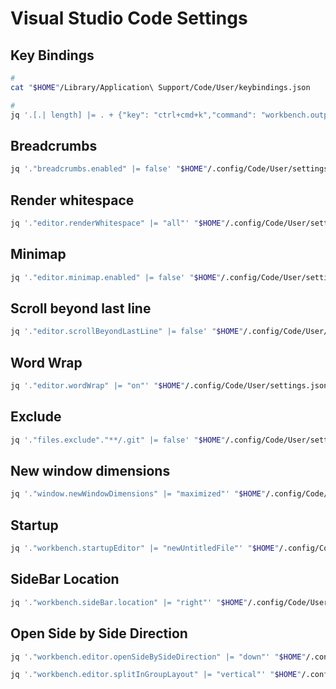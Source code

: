 # Visual Studio Code Settings

## Key Bindings

<!--
https://github.com/Microsoft/vscode/issues/4504
-->

```sh
#
cat "$HOME"/Library/Application\ Support/Code/User/keybindings.json

#
jq '.[.| length] |= . + {"key": "ctrl+cmd+k","command": "workbench.output.action.clearOutput"}' "$HOME"/Library/Application\ Support/Code/User/keybindings.json | sponge "$HOME"/Library/Application\ Support/Code/User/keybindings.json
```

<!-- ## Tab Size

```sh
jq '."editor.tabSize" |= 2' "$HOME"/.config/Code/User/settings.json | sponge "$HOME"/.config/Code/User/settings.json
``` -->

<!-- ## Auto Save

```sh
jq '."files.autoSave" |= "afterDelay"' "$HOME"/.config/Code/User/settings.json | sponge "$HOME"/.config/Code/User/settings.json
``` -->

## Breadcrumbs

```sh
jq '."breadcrumbs.enabled" |= false' "$HOME"/.config/Code/User/settings.json | sponge "$HOME"/.config/Code/User/settings.json
```

## Render whitespace

```sh
jq '."editor.renderWhitespace" |= "all"' "$HOME"/.config/Code/User/settings.json | sponge "$HOME"/.config/Code/User/settings.json
```

## Minimap

```sh
jq '."editor.minimap.enabled" |= false' "$HOME"/.config/Code/User/settings.json | sponge "$HOME"/.config/Code/User/settings.json
```

## Scroll beyond last line

```sh
jq '."editor.scrollBeyondLastLine" |= false' "$HOME"/.config/Code/User/settings.json | sponge "$HOME"/.config/Code/User/settings.json
```

## Word Wrap

```sh
jq '."editor.wordWrap" |= "on"' "$HOME"/.config/Code/User/settings.json | sponge "$HOME"/.config/Code/User/settings.json
```

<!-- ## Rulers

```sh
jq '."editor.rulers" |= [100, 120]' "$HOME"/.config/Code/User/settings.json | sponge "$HOME"/.config/Code/User/settings.json
``` -->

<!-- ## Trim Trailing Whitespace

```sh
jq '."files.trimTrailingWhitespace" |= true' "$HOME"/.config/Code/User/settings.json | sponge "$HOME"/.config/Code/User/settings.json
``` -->

<!-- ## Trim Final Newlines

```sh
jq '."files.trimFinalNewlines" |= true' "$HOME"/.config/Code/User/settings.json | sponge "$HOME"/.config/Code/User/settings.json
``` -->

## Exclude

```sh
jq '."files.exclude"."**/.git" |= false' "$HOME"/.config/Code/User/settings.json | sponge "$HOME"/.config/Code/User/settings.json
```

<!-- ## Associations

```sh
jq '."files.associations"."*.cnf" |= "ini"' "$HOME"/.config/Code/User/settings.json | sponge "$HOME"/.config/Code/User/settings.json
``` -->

## New window dimensions

```sh
jq '."window.newWindowDimensions" |= "maximized"' "$HOME"/.config/Code/User/settings.json | sponge "$HOME"/.config/Code/User/settings.json
```

## Startup

```sh
jq '."workbench.startupEditor" |= "newUntitledFile"' "$HOME"/.config/Code/User/settings.json | sponge "$HOME"/.config/Code/User/settings.json
```

## SideBar Location

```sh
jq '."workbench.sideBar.location" |= "right"' "$HOME"/.config/Code/User/settings.json | sponge "$HOME"/.config/Code/User/settings.json
```

## Open Side by Side Direction

```sh
jq '."workbench.editor.openSideBySideDirection" |= "down"' "$HOME"/.config/Code/User/settings.json | sponge "$HOME"/.config/Code/User/settings.json

jq '."workbench.editor.splitInGroupLayout" |= "vertical"' "$HOME"/.config/Code/User/settings.json | sponge "$HOME"/.config/Code/User/settings.json
```
